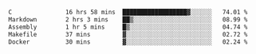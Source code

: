 <!--START_SECTION:waka-->

```txt
C               16 hrs 58 mins  ██████████████████▓░░░░░░   74.01 %
Markdown        2 hrs 3 mins    ██▒░░░░░░░░░░░░░░░░░░░░░░   08.99 %
Assembly        1 hr 5 mins     █▒░░░░░░░░░░░░░░░░░░░░░░░   04.74 %
Makefile        37 mins         ▓░░░░░░░░░░░░░░░░░░░░░░░░   02.72 %
Docker          30 mins         ▓░░░░░░░░░░░░░░░░░░░░░░░░   02.24 %
```

<!--END_SECTION:waka-->
